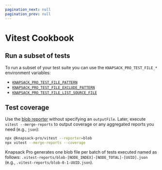 ```yaml
---
pagination_next: null
pagination_prev: null
---
```


# Vitest Cookbook

## Run a subset of tests

To run a subset of your test suite you can use the `KNAPSACK_PRO_TEST_FILE_*` environment variables:

- [`KNAPSACK_PRO_TEST_FILE_PATTERN`](reference.md#knapsack_pro_test_file_pattern)
- [`KNAPSACK_PRO_TEST_FILE_EXCLUDE_PATTERN`](reference.md#knapsack_pro_test_file_exclude_pattern)
- [`KNAPSACK_PRO_TEST_FILE_LIST_SOURCE_FILE`](reference.md#knapsack_pro_test_file_list_source_file)

## Test coverage

Use the [blob reporter](https://vitest.dev/guide/reporters.html#blob-reporter) without specifying an `outputFile`. Later, execute `vitest --merge-reports` to output coverage or any aggregated reports you need (e.g., `json`):

```bash
npx @knapsack-pro/vitest --reporter=blob
npx vitest --merge-reports --coverage
```

Knapsack Pro generates one blob file per batch of tests executed named as follows: `.vitest-reports/blob-[NODE_INDEX]-[NODE_TOTAL]-[UUID].json` (e.g., `.vitest-reports/blob-0-1-UUID.json`).
